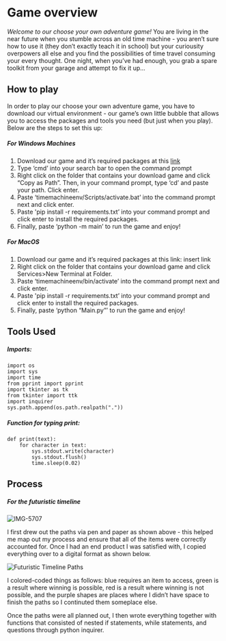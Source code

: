 # Game overview

*Welcome to our choose your own adventure game!*
You are living in the near future when you stumble across an old time machine - you aren’t sure how to use it (they don’t exactly teach it in school) but your curiousity overpowers all else and you find the possibilities of time travel consuming your every thought. 
One night, when you’ve had enough, you grab a spare toolkit from your garage and attempt to fix it up...  

## How to play

In order to play our choose your own adventure game, you have to download our virtual environment - our game’s own little bubble that allows you to access the packages and tools you need (but just when you play). Below are the steps to set this up: 

##### **For Windows Machines**

1. Download our game and it’s required packages at this [link](https://drive.google.com/drive/folders/12HL2gLqy2v0IkFKQ0jYISr8pCtoThxU9?usp=sharing)
2. Type ‘cmd’ into your search bar to open the command prompt
3. Right click on the folder that contains your download game and click “Copy as Path”. Then, in your command prompt, type ‘cd’ and paste your path. Click enter. 
4. Paste ‘timemachineenv/Scripts/activate.bat’ into the command prompt next and click enter.
5. Paste 'pip install -r requirements.txt’ into your command prompt and click enter to install the required packages.
6. Finally, paste ‘python -m main’ to run the game and enjoy!

##### **For MacOS**

1. Download our game and it’s required packages at this link: insert link
2. Right click on the folder that contains your download game and click Services>New Terminal at Folder.  
4. Paste ‘timemachineenv/bin/activate’ into the command prompt next and click enter.
5. Paste 'pip install -r requirements.txt’ into your command prompt and click enter to install the required packages.
6. Finally, paste ‘python “Main.py”’ to run the game and enjoy!

## Tools Used

##### **Imports:**
```
import os 
import sys 
import time
from pprint import pprint
import tkinter as tk 
from tkinter import ttk 
import inquirer 
sys.path.append(os.path.realpath(".")) 
```
##### **Function for typing print:**
```
def print(text):
    for character in text:
        sys.stdout.write(character)
        sys.stdout.flush()
        time.sleep(0.02)
```
## Process

##### **For the futuristic timeline**

![IMG-5707](https://user-images.githubusercontent.com/56325011/217442926-7793e23e-7d09-4fbb-9a2d-a9e5be3d4c19.jpg)

I first drew out the paths via pen and paper as shown above - this helped me map out my process and ensure that all of the items were correctly accounted for. 
Once I had an end product I was satisfied with, I copied everything over to a digital format as shown below. 

![Futuristic Timeline Paths](https://user-images.githubusercontent.com/56325011/217443169-5be99c2c-9c88-4fa4-9b14-39db4d60f249.png)

I colored-coded things as follows: blue requires an item to access, green is a result where winning is possible, red is a result where winning is not possible, 
and the purple shapes are places where I didn’t have space to finish the paths so I continuted them someplace else. 

Once the paths were all planned out, I then wrote everything together with functions that consisted of nested if statements, while statements, and questions through python inquirer. 
